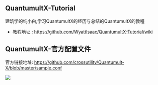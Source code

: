 ## QuantumultX-Tutorial

  建筑学的纯小白,学习QuantumultX的经历与总结的QuantumultX的教程

- 教程地址 : https://github.com/WyattIsaac/QuantumultX-Tutorial/wiki

## QuantumultX-官方配置文件

官方链接地址: https://github.com/crossutility/Quantumult-X/blob/master/sample.conf

![](https://tva1.sinaimg.cn/large/00831rSTgy1gdm6kjhtbrj30uz0u0tms.jpg)
